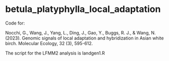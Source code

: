 # betula_platyphylla_local_adaptation
Code for:


Nocchi, G., Wang, J., Yang, L., Ding, J., Gao, Y., Buggs, R. J., & Wang, N. (2023). Genomic signals of local adaptation and hybridization in Asian white birch. Molecular Ecology, 32 (3), 595-612.

The script for the LFMM2 analysis is landgen1.R
